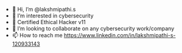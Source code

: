 - 👋 Hi, I’m @lakshmipathi.s
- 👀 I’m interested in cybersecurity
- 🌱 Certified Ethical Hacker v11
- 💞️ I’m looking to collaborate on any cybersecurity work/company
- 📫 How to reach me https://www.linkedin.com/in/lakshmipathi-s-120933143

<!---
lakshmipathylithesh/lakshmipathylithesh is a ✨ special ✨ repository because its `README.md` (this file) appears on your GitHub profile.
You can click the Preview link to take a look at your changes.
--->
